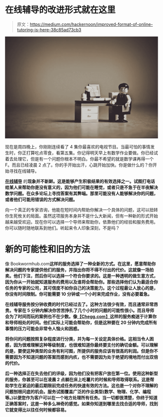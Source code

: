 # 在线辅导的改进形式就在这里

> 原文：<https://medium.com/hackernoon/improved-format-of-online-tutoring-is-here-38c85ad73cb3>

![](img/198a6581167d94facbcf6949e0b050da.png)

现在是周四晚上，你刚刚连续看了 4 集你最喜欢的电视节目。当最可怕的事情发生时，你正打算吃点零食，看第五集。你记得明天早上有数学作业要做。你已经试着去处理它，但是有一个问题你根本不明白。你最不希望的就是数学课再得一个 F。而且已经凌晨 2 点了。你的手开始出汗，心跳开始加快。你是做什么的？你开始寻找在线辅导。

[**在线辅导**](https://en.wikipedia.org/wiki/Online_tutoring) 的**现象并不新鲜。这是能够产生积极结果的有效选择之一。试图打电话给某人来帮助你是没有意义的，因为他们可能在睡觉，或者只是不急于在半夜解决数学问题。在众多论坛上寻找答案有其弊端。那里可能没有人能够解决你的问题，或者他们可能用错误的方式解决问题。**

向一个真正的专家咨询，他能在短时间内帮助你解决一个具体的问题，这可以扭转你生死攸关的局面。虽然这项服务本身并不是什么大新闻，但有一种新的形式开始越来越受欢迎。现在你可以选择一个导师来帮助你，依靠他们的经验和服务费用。你可以随时随地联系到他们。听起来令人印象深刻，不是吗？

# 新的可能性和旧的方法

像 Bookwormhub.com[](https://bookwormhub.com/)**这样的服务选择了一种全新的方式。在这里，愿意帮助你解决问题的专家提供他们的服务，并指出你将不得不付出的代价。这就像一场拍卖。他们下注，然后你可以选择一个符合你要求的。这是一种透明的做生意方式，因为你从一开始就知道服务的费用以及谁将会帮助你。那些选择他们认为最适合你任务的专家的公司，其可信度不如你自己的决策能力。这个过程最让人放心的是，你没有时间限制。你可能需要 10 分钟或一个小时来完成作业，没有必要着急。**

**在线辅导服务按分钟收费的时代已经过去了。这种方法很少有效，而且通常非常昂贵。专家在 5 分钟内解决你苦苦挣扎了几个小时的问题的可能性很小。而且导师会为了时间而玩的案例也不在少数。像[**【Chegg.com】**](https://www.chegg.com/tutors/)这样的服务痴迷于计算你和导师相处的时间。他们实际上可能会帮助你，但是这种要在 20 分钟内完成所有事情的压力可能会非常令人恼火和困惑。**

**[](https://www.coursehero.com/tutors/homework-help/)****将你问的问题按照复杂程度进行分类，并为每一关设定具体价格。这相当令人困惑，因为很难理解这种等级制度，也很难知道你最终要支付的确切金额。可以理解的是，要使这种类型的业务有利可图，所提供的服务应该有很高的利润。但是你不需要因为不知道问题的答案而感到内疚，也不需要因为处于绝望的境地而付出双倍的代价。******

******后一种选择正在失去他们的评级，因为他们没有把客户放在第一位。使用这种新型的服务，你甚至可以在凌晨 2 点躺在床上吃薯片的时候和导师取得联系。这是帮助学生在紧迫的最后期限前完成任务的快速有效的方法。这也是一个对你不理解的问题刨根问底的机会。服务试图覆盖广泛的作业类型(数学、物理、化学、编程等。)以便您作为客户可以在一个地方处理所有任务。当一切都很清楚，你终于知道正确答案时，这是一种多么神奇的感觉。如果你知道到哪里去找合适的导师，找到它就变得比以往任何时候都容易。******